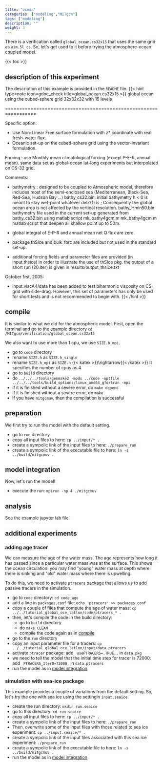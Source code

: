```yaml
---
title: "ocean"
categories: ["modeling","MITgcm"]
tags: ["modeling"]
description: ""
weight: 3
---
```


There is a verification called `global_ocean.cs32x15` that uses the same grid as `aim.5l_cs`.
So, let's get used to it before trying the atmosphere-ocean coupled model.

{{< toc >}}

## description of this experiment
The description of this example is provided in the `README` file.
{{< hint type=note icon=gdoc_check title=global_ocean.cs32x15 >}}
global ocean using the cubed-sphere grid 32x32x32 with 15 levels

=================================================================

Specific option:
* Use Non-Linear Free surface formulation with z* coordinate
   with real fresh-water flux.
* Oceanic set-up on the cubed-sphere grid using the vector-invariant
   formulation.

Forcing :
 use Monthly mean climatological forcing (except P-E-R, annual mean).
 same data set as global-ocean lat-long experiments but interpolated
  on CS-32 grid.

Comments:
* bathymetry :
 designed to be coupled to Atmospheric model, therefore includes
 most of the semi-enclosed sea (Mediterranean, Black-Sea, Red-Sea,
   Hudson Bay ...)
 bathy_cs32.bin: initial bathymetry
   h < 0 is meant to stay wet-point whatever delZ(1) is ; Consequently
   the global ocean area is not affected by the vertical resolution.
 bathy_Hmin50.bin: bathymetry file used in the current set-up
    generated from bathy_cs32.bin using matlab script mk_bathy4gcm.m
 mk_bathy4gcm.m matlab script that deepen all shallow point up to 50m.
* global integral of E-P-R and annual mean net Q flux are zero.
* package thSIce and bulk_forc are included but not used in the standard
  set-up.

* additional forcing fields and parameter files are provided (in input.thsice)
  in order to illustrate the use of thSIce pkg.
  the output of a short run (20.iter) is given in results/output_thsice.txt

October 1rst, 2005:
* input.viscA4/data has been added to test biharmonic viscosity on CS-grid
  with side-drag. However, this set of parameters has only be used for
  short tests and is not recommended to begin with.
{{< /hint >}}


## compile
It is similar to what we did for the atmospheric model. 
First, open the terminal and go to the example directory
`cd /MITgcm/verification/global_ocean.cs32x15`

We also want to use more than 1 cpu, we use `SIZE.h_mpi`.
- go to `code` directory
- rename `SIZE.h` as `SIZE.h_single`
- rename `SIZE.h_mpi` as `SIZE.h` {{< katex >}}\rightarrow{{< /katex >}} It specifies the number of cpus as 4.
- go to `build` directory
- do `../../../tools/genmake2 -mods ../code -optfile ../../../tools/build_options/linux_amd64_gfortran -mpi`
- if it is finished without a severe error, do `make depend`
- if it is finished without a severe error, do `make`
- if you have `mitgcmuv`, then the compliation is successful

## preparation
We first try to run the model with the default setting.
- go to `run` directory
- copy all input files to here: `cp ../input/* .`
- create a sympolic link of the input files to here: `./prepare_run`
- create a sympolic link of the executable file to here: `ln -s ../build/mitgcmuv .`
<!-- - overwrite the [`data`](/files/mitgcmfiles/atmos/data) file to here -->

## model integration
Now, let's run the model!
- execute the run: `mpirun -np 4 ./mitgcmuv`

## analysis
See the example jupyter lab file.

## additional experiments
### adding age tracer
We can measure the age of the water mass. The age represents how long it has passed since a particular water mass was at the surface. This shows the ocean circulation: you may find "young" water mass at depth where there is sinking and "old" water mass where there is upwelling.

To do this, we need to activate `ptracers` package that allows us to add passive tracers in the simulation.
- go to `code` directory: `cd code_age`
- add a line in `packages.conf` file: `echo 'ptracers' >> packages.conf`
- copy a couple of files that compute the age of water mass: `cp ../../tutorial_global_oce_latlon/code/ptracers_* .`
- then, let's compile the code in the build directory: 
    - go to `build` directory
    - do `make CLEAN`
    - compile the code again as in [compile](/research/MITgcm/ocean/#compile)
- go to the `run` directory
- copy an input parameter file for a tracers: `cp ../../tutorial_global_oce_latlon/input/data.ptracers .`
- activate `ptracer` package: add ` usePTRACERS=.TRUE.,` in `data.pkg`
- we need to tell the model that the initial time step for tracer is 72000: add ` PTRACERS_Iter0=72000,` in `data.ptracers`
- run the model as in [model integration](/research/MITgcm/ocean/#model-integration)


### simulation with sea-ice package
This example provides a couple of variations from the default setting. 
So, let's try the one with sea ice using the settingin `input.seaice`.
- create the run directory: `mkdir run.seaice`
- go to this directory: `cd run.seaice`
- copy all input files to here: `cp ../input/* .`
- create a sympolic link of the input files to here: `./prepare_run`
- Then, overwrite some of the input files with those related to sea ice experiment: `cp ../input.seaice/* .`
- create a sympolic link of the input files associated with this sea ice experiment: `./prepare_run`
- create a sympolic link of the executable file to here: `ln -s ../build/mitgcmuv .`
- run the model as in [model integration](/research/MITgcm/ocean/#model-integration)
